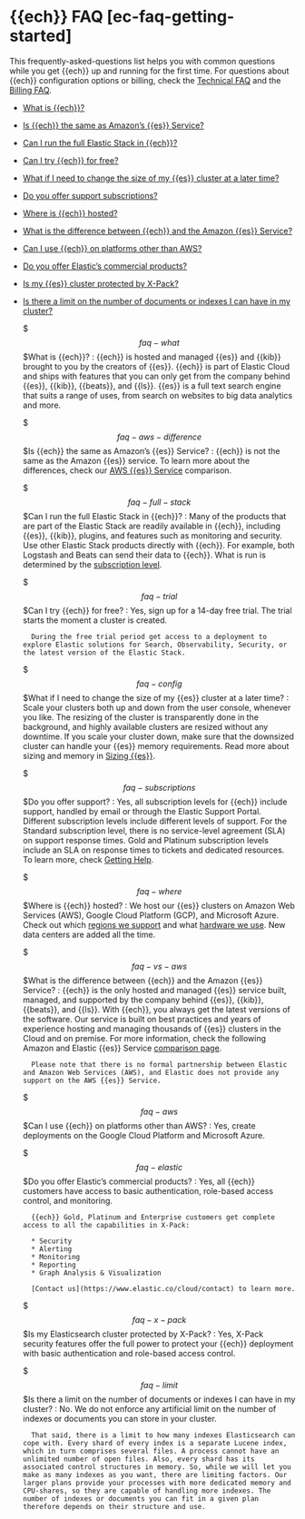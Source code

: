 # {{ech}} FAQ [ec-faq-getting-started]

This frequently-asked-questions list helps you with common questions while you get {{ech}} up and running for the first time. For questions about {{ech}} configuration options or billing, check the [Technical FAQ](../../../deploy-manage/index.md) and the [Billing FAQ](../../../deploy-manage/cloud-organization/billing/billing-faq.md).

* [What is {{ech}}?](../../../deploy-manage/deploy/elastic-cloud/cloud-hosted.md#faq-what)
* [Is {{ech}} the same as Amazon’s {{es}} Service?](../../../deploy-manage/deploy/elastic-cloud/cloud-hosted.md#faq-aws-difference)
* [Can I run the full Elastic Stack in {{ech}}?](../../../deploy-manage/deploy/elastic-cloud/cloud-hosted.md#faq-full-stack)
* [Can I try {{ech}} for free?](../../../deploy-manage/deploy/elastic-cloud/cloud-hosted.md#faq-trial)
* [What if I need to change the size of my {{es}} cluster at a later time?](../../../deploy-manage/deploy/elastic-cloud/cloud-hosted.md#faq-config)
* [Do you offer support subscriptions?](../../../deploy-manage/deploy/elastic-cloud/cloud-hosted.md#faq-subscriptions)
* [Where is {{ech}} hosted?](../../../deploy-manage/deploy/elastic-cloud/cloud-hosted.md#faq-where)
* [What is the difference between {{ech}} and the Amazon {{es}} Service?](../../../deploy-manage/deploy/elastic-cloud/cloud-hosted.md#faq-vs-aws)
* [Can I use {{ech}} on platforms other than AWS?](../../../deploy-manage/deploy/elastic-cloud/cloud-hosted.md#faq-aws)
* [Do you offer Elastic’s commercial products?](../../../deploy-manage/deploy/elastic-cloud/cloud-hosted.md#faq-elastic)
* [Is my {{es}} cluster protected by X-Pack?](../../../deploy-manage/deploy/elastic-cloud/cloud-hosted.md#faq-x-pack)
* [Is there a limit on the number of documents or indexes I can have in my cluster?](../../../deploy-manage/deploy/elastic-cloud/cloud-hosted.md#faq-limit)

    $$$faq-what$$$What is {{ech}}?
    :   {{ech}} is hosted and managed {{es}} and {{kib}} brought to you by the creators of {{es}}. {{ech}} is part of Elastic Cloud and ships with features that you can only get from the company behind {{es}}, {{kib}}, {{beats}}, and {{ls}}. {{es}} is a full text search engine that suits a range of uses, from search on websites to big data analytics and more.

    $$$faq-aws-difference$$$Is {{ech}} the same as Amazon’s {{es}} Service?
    :   {{ech}} is not the same as the Amazon {{es}} service. To learn more about the differences, check our [AWS {{es}} Service](https://www.elastic.co/aws-elasticsearch-service) comparison.

    $$$faq-full-stack$$$Can I run the full Elastic Stack in {{ech}}?
    :   Many of the products that are part of the Elastic Stack are readily available in {{ech}}, including {{es}}, {{kib}}, plugins, and features such as monitoring and security. Use other Elastic Stack products directly with {{ech}}. For example, both Logstash and Beats can send their data to {{ech}}. What is run is determined by the [subscription level](https://www.elastic.co/cloud/as-a-service/subscriptions).

    $$$faq-trial$$$Can I try {{ech}} for free?
    :   Yes, sign up for a 14-day free trial. The trial starts the moment a cluster is created.

        During the free trial period get access to a deployment to explore Elastic solutions for Search, Observability, Security, or the latest version of the Elastic Stack.


    $$$faq-config$$$What if I need to change the size of my {{es}} cluster at a later time?
    :   Scale your clusters both up and down from the user console, whenever you like. The resizing of the cluster is transparently done in the background, and highly available clusters are resized without any downtime. If you scale your cluster down, make sure that the downsized cluster can handle your {{es}} memory requirements. Read more about sizing and memory in [Sizing {{es}}](https://www.elastic.co/blog/found-sizing-elasticsearch).

    $$$faq-subscriptions$$$Do you offer support?
    :   Yes, all subscription levels for {{ech}} include support, handled by email or through the Elastic Support Portal. Different subscription levels include different levels of support. For the Standard subscription level, there is no service-level agreement (SLA) on support response times. Gold and Platinum subscription levels include an SLA on response times to tickets and dedicated resources. To learn more, check [Getting Help](../../../troubleshoot/index.md).

    $$$faq-where$$$Where is {{ech}} hosted?
    :   We host our {{es}} clusters on Amazon Web Services (AWS), Google Cloud Platform (GCP), and Microsoft Azure. Check out which [regions we support](cloud://reference/cloud-hosted/regions.md) and what [hardware we use](cloud://reference/cloud-hosted/hardware.md). New data centers are added all the time.

    $$$faq-vs-aws$$$What is the difference between {{ech}} and the Amazon {{es}} Service?
    :   {{ech}} is the only hosted and managed {{es}} service built, managed, and supported by the company behind {{es}}, {{kib}}, {{beats}}, and {{ls}}. With {{ech}}, you always get the latest versions of the software. Our service is built on best practices and years of experience hosting and managing thousands of {{es}} clusters in the Cloud and on premise. For more information, check the following Amazon and Elastic {{es}} Service [comparison page](https://www.elastic.co/aws-elasticsearch-service).

        Please note that there is no formal partnership between Elastic and Amazon Web Services (AWS), and Elastic does not provide any support on the AWS {{es}} Service.


    $$$faq-aws$$$Can I use {{ech}} on platforms other than AWS?
    :   Yes, create deployments on the Google Cloud Platform and Microsoft Azure.

    $$$faq-elastic$$$Do you offer Elastic’s commercial products?
    :   Yes, all {{ech}} customers have access to basic authentication, role-based access control, and monitoring.

        {{ech}} Gold, Platinum and Enterprise customers get complete access to all the capabilities in X-Pack:

        * Security
        * Alerting
        * Monitoring
        * Reporting
        * Graph Analysis & Visualization

        [Contact us](https://www.elastic.co/cloud/contact) to learn more.


    $$$faq-x-pack$$$Is my Elasticsearch cluster protected by X-Pack?
    :   Yes, X-Pack security features offer the full power to protect your {{ech}} deployment with basic authentication and role-based access control.

    $$$faq-limit$$$Is there a limit on the number of documents or indexes I can have in my cluster?
    :   No. We do not enforce any artificial limit on the number of indexes or documents you can store in your cluster.

        That said, there is a limit to how many indexes Elasticsearch can cope with. Every shard of every index is a separate Lucene index, which in turn comprises several files. A process cannot have an unlimited number of open files. Also, every shard has its associated control structures in memory. So, while we will let you make as many indexes as you want, there are limiting factors. Our larger plans provide your processes with more dedicated memory and CPU-shares, so they are capable of handling more indexes. The number of indexes or documents you can fit in a given plan therefore depends on their structure and use.


